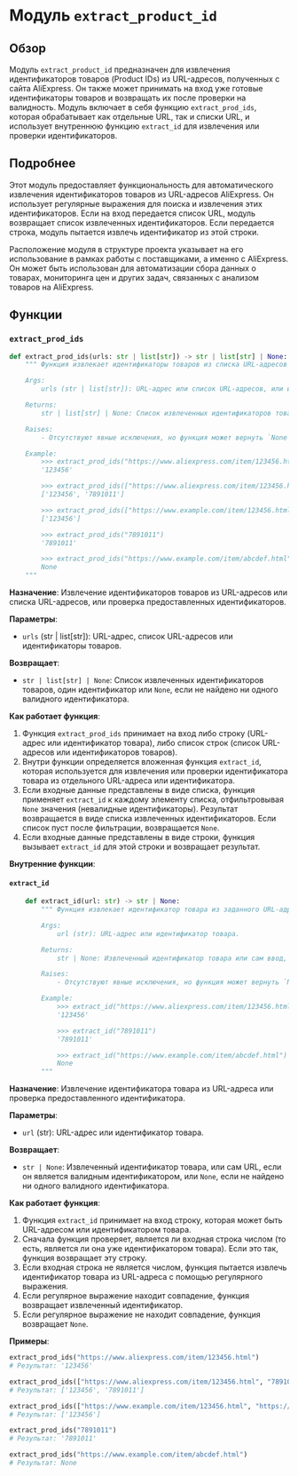 # Модуль `extract_product_id`

## Обзор

Модуль `extract_product_id` предназначен для извлечения идентификаторов товаров (Product IDs) из URL-адресов, полученных с сайта AliExpress. Он также может принимать на вход уже готовые идентификаторы товаров и возвращать их после проверки на валидность. Модуль включает в себя функцию `extract_prod_ids`, которая обрабатывает как отдельные URL, так и списки URL, и использует внутреннюю функцию `extract_id` для извлечения или проверки идентификаторов.

## Подробнее

Этот модуль предоставляет функциональность для автоматического извлечения идентификаторов товаров из URL-адресов AliExpress. Он использует регулярные выражения для поиска и извлечения этих идентификаторов. Если на вход передается список URL, модуль возвращает список извлеченных идентификаторов. Если передается строка, модуль пытается извлечь идентификатор из этой строки.

Расположение модуля в структуре проекта указывает на его использование в рамках работы с поставщиками, а именно с AliExpress. Он может быть использован для автоматизации сбора данных о товарах, мониторинга цен и других задач, связанных с анализом товаров на AliExpress.

## Функции

### `extract_prod_ids`

```python
def extract_prod_ids(urls: str | list[str]) -> str | list[str] | None:
    """ Функция извлекает идентификаторы товаров из списка URL-адресов или возвращает идентификаторы, если они уже предоставлены.

    Args:
        urls (str | list[str]): URL-адрес или список URL-адресов, или идентификаторы продуктов.

    Returns:
        str | list[str] | None: Список извлеченных идентификаторов товаров, один идентификатор или `None`, если не найдено ни одного валидного идентификатора.

    Raises:
        - Отсутствуют явные исключения, но функция может вернуть `None` в случае отсутствия валидных идентификаторов.

    Example:
        >>> extract_prod_ids("https://www.aliexpress.com/item/123456.html")
        '123456'

        >>> extract_prod_ids(["https://www.aliexpress.com/item/123456.html", "7891011.html"])
        ['123456', '7891011']

        >>> extract_prod_ids(["https://www.example.com/item/123456.html", "https://www.example.com/item/abcdef.html"])
        ['123456']

        >>> extract_prod_ids("7891011")
        '7891011'

        >>> extract_prod_ids("https://www.example.com/item/abcdef.html")
        None
    """

```

**Назначение**: Извлечение идентификаторов товаров из URL-адресов или списка URL-адресов, или проверка предоставленных идентификаторов.

**Параметры**:
- `urls` (str | list[str]): URL-адрес, список URL-адресов или идентификаторы товаров.

**Возвращает**:
- `str | list[str] | None`: Список извлеченных идентификаторов товаров, один идентификатор или `None`, если не найдено ни одного валидного идентификатора.

**Как работает функция**:
1.  Функция `extract_prod_ids` принимает на вход либо строку (URL-адрес или идентификатор товара), либо список строк (список URL-адресов или идентификаторов товаров).
2.  Внутри функции определяется вложенная функция `extract_id`, которая используется для извлечения или проверки идентификатора товара из отдельного URL-адреса или идентификатора.
3.  Если входные данные представлены в виде списка, функция применяет `extract_id` к каждому элементу списка, отфильтровывая `None` значения (невалидные идентификаторы). Результат возвращается в виде списка извлеченных идентификаторов. Если список пуст после фильтрации, возвращается `None`.
4.  Если входные данные представлены в виде строки, функция вызывает `extract_id` для этой строки и возвращает результат.

**Внутренние функции**:

#### `extract_id`

```python
    def extract_id(url: str) -> str | None:
        """ Функция извлекает идентификатор товара из заданного URL-адреса или проверяет идентификатор товара.

        Args:
            url (str): URL-адрес или идентификатор товара.

        Returns:
            str | None: Извлеченный идентификатор товара или сам ввод, если это валидный идентификатор, или `None`, если не найдено ни одного валидного идентификатора.

        Raises:
            - Отсутствуют явные исключения, но функция может вернуть `None` в случае отсутствия валидного идентификатора.

        Example:
            >>> extract_id("https://www.aliexpress.com/item/123456.html")
            '123456'

            >>> extract_id("7891011")
            '7891011'

            >>> extract_id("https://www.example.com/item/abcdef.html")
            None
        """
```

**Назначение**: Извлечение идентификатора товара из URL-адреса или проверка предоставленного идентификатора.

**Параметры**:
- `url` (str): URL-адрес или идентификатор товара.

**Возвращает**:
- `str | None`: Извлеченный идентификатор товара, или сам URL, если он является валидным идентификатором, или `None`, если не найдено ни одного валидного идентификатора.

**Как работает функция**:
1.  Функция `extract_id` принимает на вход строку, которая может быть URL-адресом или идентификатором товара.
2.  Сначала функция проверяет, является ли входная строка числом (то есть, является ли она уже идентификатором товара). Если это так, функция возвращает эту строку.
3.  Если входная строка не является числом, функция пытается извлечь идентификатор товара из URL-адреса с помощью регулярного выражения.
4.  Если регулярное выражение находит совпадение, функция возвращает извлеченный идентификатор.
5.  Если регулярное выражение не находит совпадение, функция возвращает `None`.

**Примеры**:

```python
extract_prod_ids("https://www.aliexpress.com/item/123456.html")
# Результат: '123456'

extract_prod_ids(["https://www.aliexpress.com/item/123456.html", "7891011.html"])
# Результат: ['123456', '7891011']

extract_prod_ids(["https://www.example.com/item/123456.html", "https://www.example.com/item/abcdef.html"])
# Результат: ['123456']

extract_prod_ids("7891011")
# Результат: '7891011'

extract_prod_ids("https://www.example.com/item/abcdef.html")
# Результат: None